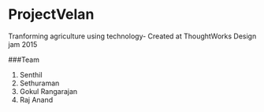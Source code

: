 # ProjectVelan
Tranforming agriculture using technology- Created at ThoughtWorks Design jam 2015

###Team
1. Senthil
2. Sethuraman
3. Gokul Rangarajan
4. Raj Anand
